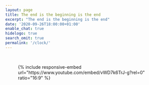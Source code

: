 ```yaml
---
layout: page
title: The end is the beginning is the end
excerpt: "The end is the beginning is the end"
date: '2020-09-26T18:00:00+01:00'
enable_chat: true
hidelogo: true
search_omit: true
permalink: '/clock/'
---
```

<figure class="center" title="Εν το παν και δι' αυτού το παν και εις αυτό το παν, και ει μη έχοι το παν, ουδέν έστι το παν.">
    <canvas id="canvas"></canvas><br />
</figure>

<figure>
    {% include responsive-embed url="https://www.youtube.com/embed/vWD7k6TrJ-g?rel=0" ratio="16:9" %}
</figure>

<script type="text/javascript">
var canvas = document.getElementById('canvas');
var ctx = canvas.getContext('2d');
var min, sec, hr, ms, amOrPm = 'AM';
var radH, radM, radS;
const threePIByTwo = (3 * Math.PI) / 2;
var backgroundSrc = "/images/ouroboros-white-transparent.png";
var backgroundImage = new Image();

function init() {
    backgroundImage.src = backgroundSrc;

   // window.addEventListener('resize', resizeCanvas, false);
   resizeCanvas();
}

function resizeCanvas() {
    var size = Math.min(window.innerWidth / 2, window.innerHeight / 2);
    canvas.width = 530; //size;
    canvas.height = 530; //size;
    window.requestAnimationFrame(draw);
}

function draw(now) {
	var centerX = canvas.width / 2,
		centerY = canvas.height / 2,
		date = new Date();

	hr = date.getHours();
	min = date.getMinutes();
	sec = date.getSeconds();
	ms = date.getMilliseconds();
	if(hr > 12)	{
		amOrPm = 'PM';
        hr -= 12;
	}
	radH = 0.000008333 * ( ( hr * 60 * 60 * 1000 ) + ( min * 60 * 1000 ) + ( sec * 1000 ) + ms );
	radM = 0.0001 * ( ( min * 60 * 1000 ) + ( sec * 1000 ) + ms );
	radS = 0.006 * ( ( sec * 1000 ) + ms );

	drawRect(0, 0, canvas.width, canvas.height, '#ffffff');
	drawCircle(centerX, centerY, 220, 0, Math.PI * 2, false, '#FBFBFB', 'stroke', 30); //secondgrey
	drawCircle(centerX, centerY, 220, threePIByTwo, rad(radS) + threePIByTwo, false, '#000000', 'stroke', 30); //second
	drawCircle(centerX, centerY, 180, 0, Math.PI * 2, false, '#FBFBFB', 'stroke', 50); //minutegrey
	drawCircle(centerX, centerY, 180, threePIByTwo, rad(radM) + threePIByTwo, false, '#808080', 'stroke', 50); //minute
	drawCircle(centerX, centerY, 110, 0, Math.PI * 2 , false, '#FBFBFB', 'stroke', 90); //hourgrey
	drawCircle(centerX, centerY, 110, threePIByTwo, rad(radH) + threePIByTwo, false, '#C0C0C0', 'stroke', 90); //hour
	drawCircle(centerX, centerY, 95, 0, Math.PI * 2, false, '#ffffff', 'fill', '50'); //inner
	drawText(`${hr.toString().length == 1?'0'+hr:hr}:${min.toString().length == 1?'0'+min:min}:${sec.toString().length == 1?'0'+sec:sec}`, canvas.width / 2 - 63, canvas.height / 2 + 15, '#000000', '40px');
	drawText(amOrPm, canvas.width / 2 - 15, canvas.height / 2 + 50, '#000000', '25px');
    ctx.drawImage(backgroundImage, -5, -5, canvas.width+10, canvas.height+10);    
    window.requestAnimationFrame(draw);
}

init();

function rad(deg){
	return  (Math.PI / 180) * deg;
}

function drawText(text, x, y, color, size) {
	ctx.font = `${size} "Passion One"`;
	ctx.fillStyle = color;
	ctx.fillText(text, x, y);
}

function drawRect(x, y, width, height, color) {
	ctx.fillStyle = color;
	ctx.fillRect(x, y, width, height);
}

function drawArc(x, y, radius, start, end, clockwise)
{
	ctx.beginPath();
	ctx.arc(x, y, radius, start, end, clockwise);
}

function drawCircle(x, y, radius, start, end, clockwise, color, type, thickness) {
	if(type == 'fill') 	{
		ctx.fillStyle = color;
		drawArc(x, y, radius, start, end, clockwise)
		ctx.fill();
	} else if(type == 'stroke') {
		ctx.strokeStyle = color;
		ctx.lineWidth = thickness;
		drawArc(x, y, radius, start, end, clockwise)
		ctx.stroke();
	}
}

</script>